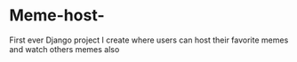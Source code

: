 # Meme-host-
First ever Django project I create where users can host their favorite memes and watch others memes also 
